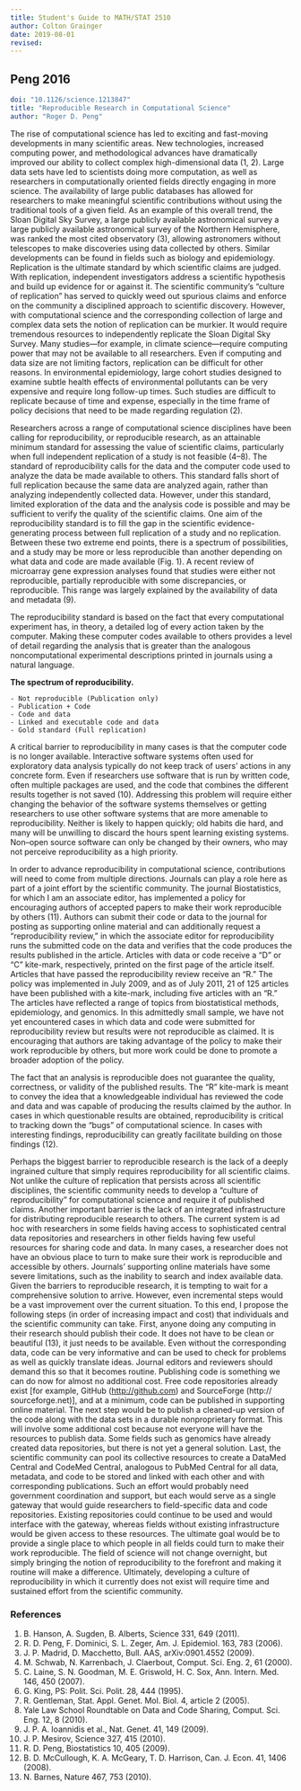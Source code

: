 ```yaml
---
title: Student's Guide to MATH/STAT 2510
author: Colton Grainger
date: 2019-08-01
revised:
---
```


## Peng 2016 

```yaml
doi: "10.1126/science.1213847"
title: "Reproducible Research in Computational Science"
author: "Roger D. Peng"
```

The rise of computational science has led to exciting and fast-moving
developments in many scientific areas. New technologies, increased computing
power, and methodological advances have dramatically improved our ability to
collect complex high-dimensional data (1, 2). Large data sets have led to
scientists doing more computation, as well as researchers in computationally
oriented fields directly engaging in more science. The availability of large
public databases has allowed for researchers to make meaningful scientific
contributions without using the traditional tools of a given field. As an
example of this overall trend, the Sloan Digital Sky Survey, a large publicly
available astronomical survey a large publicly available astronomical survey of
the Northern Hemisphere, was ranked the most cited observatory (3), allowing
astronomers without telescopes to make discoveries using data collected by
others. Similar developments can be found in fields such as biology and
epidemiology. Replication is the ultimate standard by which scientific claims
are judged. With replication, independent investigators address a scientific
hypothesis and build up evidence for or against it. The scientific community’s
“culture of replication” has served to quickly weed out spurious claims
and enforce on the community a disciplined approach to scientific discovery.
However, with computational science and the corresponding collection of large
and complex data sets the notion of replication can be murkier. It would
require tremendous resources to independently replicate the Sloan Digital Sky
Survey. Many studies—for example, in climate science—require computing
power that may not be available to all researchers. Even if computing and data
size are not limiting factors, replication can be difficult for other reasons.
In environmental epidemiology, large cohort studies designed to examine subtle
health effects of environmental pollutants can be very expensive and require
long follow-up times. Such studies are difficult to replicate because of time
and expense, especially in the time frame of policy decisions that need to be
made regarding regulation (2).

Researchers across a range of computational science disciplines have been
calling for reproducibility, or reproducible research, as an attainable minimum
standard for assessing the value of scientific claims, particularly when full
independent replication of a study is not feasible (4–8). The standard of
reproducibility calls for the data and the computer code used to analyze the
data be made available to others. This standard falls short of full replication
because the same data are analyzed again, rather than analyzing independently
collected data. However, under this standard, limited exploration of the data
and the analysis code is possible and may be sufficient to verify the quality
of the scientific claims. One aim of the reproducibility standard is to fill
the gap in the scientific evidence-generating process between full replication
of a study and no replication. Between these two extreme end points, there is
a spectrum of possibilities, and a study may be more or less reproducible than
another depending on what data and code are made available (Fig. 1). A recent
review of microarray gene expression analyses found that studies were either not
reproducible, partially reproducible with some discrepancies, or reproducible.
This range was largely explained by the availability of data and metadata (9).

The reproducibility standard is based on the fact that every computational
experiment has, in theory, a detailed log of every action taken by the computer.
Making these computer codes available to others provides a level of detail
regarding the analysis that is greater than the analogous noncomputational
experimental descriptions printed in journals using a natural language. 

**The spectrum of reproducibility.**

```
- Not reproducible (Publication only)
- Publication + Code
- Code and data
- Linked and executable code and data
- Gold standard (Full replication)
```

A critical barrier to reproducibility in many cases is that the computer code is
no longer available. Interactive software systems often used for exploratory
data analysis typically do not keep track of users’ actions in any concrete
form. Even if researchers use software that is run by written code, often
multiple packages are used, and the code that combines the different results
together is not saved (10). Addressing this problem will require either changing
the behavior of the software systems themselves or getting researchers to use
other software systems that are more amenable to reproducibility. Neither is
likely to happen quickly; old habits die hard, and many will be unwilling to
discard the hours spent learning existing systems. Non–open source software
can only be changed by their owners, who may not perceive reproducibility as a
high priority. 

In order to advance reproducibility in computational science, contributions
will need to come from multiple directions. Journals can play a role here as
part of a joint effort by the scientific community. The journal Biostatistics,
for which I am an associate editor, has implemented a policy for encouraging
authors of accepted papers to make their work reproducible by others (11).
Authors can submit their code or data to the journal for posting as supporting
online material and can additionally request a “reproducibility review,”
in which the associate editor for reproducibility runs the submitted code on
the data and verifies that the code produces the results published in the
article. Articles with data or code receive a “D” or “C” kite-mark,
respectively, printed on the first page of the article itself. Articles
that have passed the reproducibility review receive an “R.” The policy
was implemented in July 2009, and as of July 2011, 21 of 125 articles have
been published with a kite-mark, including five articles with an “R.”
The articles have reflected a range of topics from biostatistical methods,
epidemiology, and genomics. In this admittedly small sample, we have not yet
encountered cases in which data and code were submitted for reproducibility
review but results were not reproducible as claimed. It is encouraging that
authors are taking advantage of the policy to make their work reproducible by
others, but more work could be done to promote a broader adoption of the policy.

The fact that an analysis is reproducible does not guarantee the quality,
correctness, or validity of the published results. The “R” kite-mark is
meant to convey the idea that a knowledgeable individual has reviewed the
code and data and was capable of producing the results claimed by the author.
In cases in which questionable results are obtained, reproducibility is
critical to tracking down the “bugs” of computational science. In cases
with interesting findings, reproducibility can greatly facilitate building on
those findings (12). 

Perhaps the biggest barrier to reproducible research is the lack of a deeply
ingrained culture that simply requires reproducibility for all scientific
claims. Not unlike the culture of replication that persists across all
scientific disciplines, the scientific community needs to develop a “culture
of reproducibility” for computational science and require it of published
claims. Another important barrier is the lack of an integrated infrastructure
for distributing reproducible research to others. The current system is ad hoc
with researchers in some fields having access to sophisticated central data
repositories and researchers in other fields having few useful resources for
sharing code and data. In many cases, a researcher does not have an obvious
place to turn to make sure their work is reproducible and accessible by others.
Journals’ supporting online materials have some severe limitations, such
as the inability to search and index available data. Given the barriers to
reproducible research, it is tempting to wait for a comprehensive solution
to arrive. However, even incremental steps would be a vast improvement over
the current situation. To this end, I propose the following steps (in order
of increasing impact and cost) that individuals and the scientific community
can take. First, anyone doing any computing in their research should publish
their code. It does not have to be clean or beautiful (13), it just needs to be
available. Even without the corresponding data, code can be very informative
and can be used to check for problems as well as quickly translate ideas.
Journal editors and reviewers should demand this so that it becomes routine.
Publishing code is something we can do now for almost no additional cost. Free
code repositories already exist [for example, GitHub (http://github.com) and
SourceForge (http:// sourceforge.net)], and at a minimum, code can be published
in supporting online material. The next step would be to publish a cleaned-up
version of the code along with the data sets in a durable nonproprietary format.
This will involve some additional cost because not everyone will have the
resources to publish data. Some fields such as genomics have already created
data repositories, but there is not yet a general solution. Last, the scientific
community can pool its collective resources to create a DataMed Central and
CodeMed Central, analogous to PubMed Central for all data, metadata, and code
to be stored and linked with each other and with corresponding publications.
Such an effort would probably need government coordination and support, but each
would serve as a single gateway that would guide researchers to field-specific
data and code repositories. Existing repositories could continue to be used and
would interface with the gateway, whereas fields without existing infrastructure
would be given access to these resources. The ultimate goal would be to
provide a single place to which people in all fields could turn to make their
work reproducible. The field of science will not change overnight, but simply
bringing the notion of reproducibility to the forefront and making it routine
will make a difference. Ultimately, developing a culture of reproducibility in
which it currently does not exist will require time and sustained effort from
the scientific community.

### References

1. B. Hanson, A. Sugden, B. Alberts, Science 331, 649 (2011).
2. R. D. Peng, F. Dominici, S. L. Zeger, Am. J. Epidemiol. 163, 783 (2006).
3. J. P. Madrid, D. Macchetto, Bull. AAS, arXiv:0901.4552 (2009).
4. M. Schwab, N. Karrenbach, J. Claerbout, Comput. Sci. Eng. 2, 61 (2000).
5. C. Laine, S. N. Goodman, M. E. Griswold, H. C. Sox, Ann. Intern. Med. 146, 450 (2007).
6. G. King, PS: Polit. Sci. Polit. 28, 444 (1995).
7. R. Gentleman, Stat. Appl. Genet. Mol. Biol. 4, article 2 (2005).
8. Yale Law School Roundtable on Data and Code Sharing, Comput. Sci. Eng. 12, 8 (2010).
9. J. P. A. Ioannidis et al., Nat. Genet. 41, 149 (2009).
10. J. P. Mesirov, Science 327, 415 (2010).
11. R. D. Peng, Biostatistics 10, 405 (2009).
12. B. D. McCullough, K. A. McGeary, T. D. Harrison, Can. J. Econ. 41, 1406 (2008).
13. N. Barnes, Nature 467, 753 (2010).

